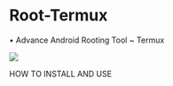 # Root-Termux
• Advance Android Rooting Tool ~ Termux

<image src="/screenshot/20220829_114538.png">

HOW TO INSTALL AND USE
